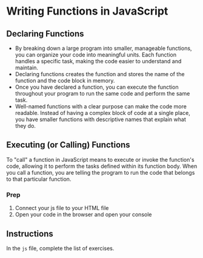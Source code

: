 # Writing Functions in JavaScript

## Declaring Functions

- By breaking down a large program into smaller, manageable functions, you can organize your code into meaningful units. Each function handles a specific task, making the code easier to understand and maintain.
- Declaring functions creates the function and stores the name of the function and the code block in memory.
- Once you have declared a function, you can execute the function throughout your program to run the same code and perform the same task.
- Well-named functions with a clear purpose can make the code more readable. Instead of having a complex block of code at a single place, you have smaller functions with descriptive names that explain what they do.

## Executing (or Calling) Functions

To "call" a function in JavaScript means to execute or invoke the function's code, allowing it to perform the tasks defined within its function body. When you call a function, you are telling the program to run the code that belongs to that particular function.

### Prep

1. Connect your js file to your HTML file
2. Open your code in the browser and open your console

## Instructions

In the `js` file, complete the list of exercises.
